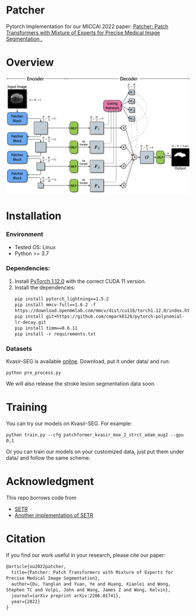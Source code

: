 # Patcher

Pytorch Implementation for our MICCAI 2022 paper: [Patcher: Patch Transformers with Mixture of Experts for Precise Medical Image Segmentation
.](https://arxiv.org/abs/2206.01741)



# Overview
![Loading Patcher Overview](https://github.com/YanglanOu/patcher/blob/master/imgs/overview.png)

# Installation
### Environment
* Tested OS: Linux
* Python >= 3.7

### Dependencies:
1. Install [PyTorch 1.12.0](https://pytorch.org/get-started/previous-versions/) with the correct CUDA 11 version.
2. Install the dependencies:
    ```
    pip install pytorch_lightning==1.5.2 
    pip install mmcv-full==1.6.2 -f https://download.openmmlab.com/mmcv/dist/cu116/torch1.12.0/index.html
    pip install git+https://github.com/cmpark0126/pytorch-polynomial-lr-decay.git
    pip install timm==0.6.11 
    pip install -r requirements.txt

    ```

### Datasets
Kvasir-SEG is available [online](https://datasets.simula.no/kvasir-seg/). Download, put it under data/ and run:
```
python pre_process.py 
```

We will also release the stroke lesion segmentation data soon. 
 

# Training
You can try our models on Kvasir-SEG. For example:

```
python train.py --cfg patchformer_kvasir_moe_2_strct_adam_aug2 --gpu 0,1
```

Or you can train our models on your customized data, just put them under data/ and follow the same scheme. 


# Acknowledgment
This repo borrows code from
* [SETR](https://github.com/fudan-zvg/SETR)
* [Another implementation of SETR](https://github.com/gupta-abhay/setr-pytorch)


# Citation
If you find our work useful in your research, please cite our paper:
```
@article{ou2022patcher,
  title={Patcher: Patch Transformers with Mixture of Experts for Precise Medical Image Segmentation},
  author={Ou, Yanglan and Yuan, Ye and Huang, Xiaolei and Wong, Stephen TC and Volpi, John and Wang, James Z and Wong, Kelvin},
  journal={arXiv preprint arXiv:2206.01741},
  year={2022}
}
```

